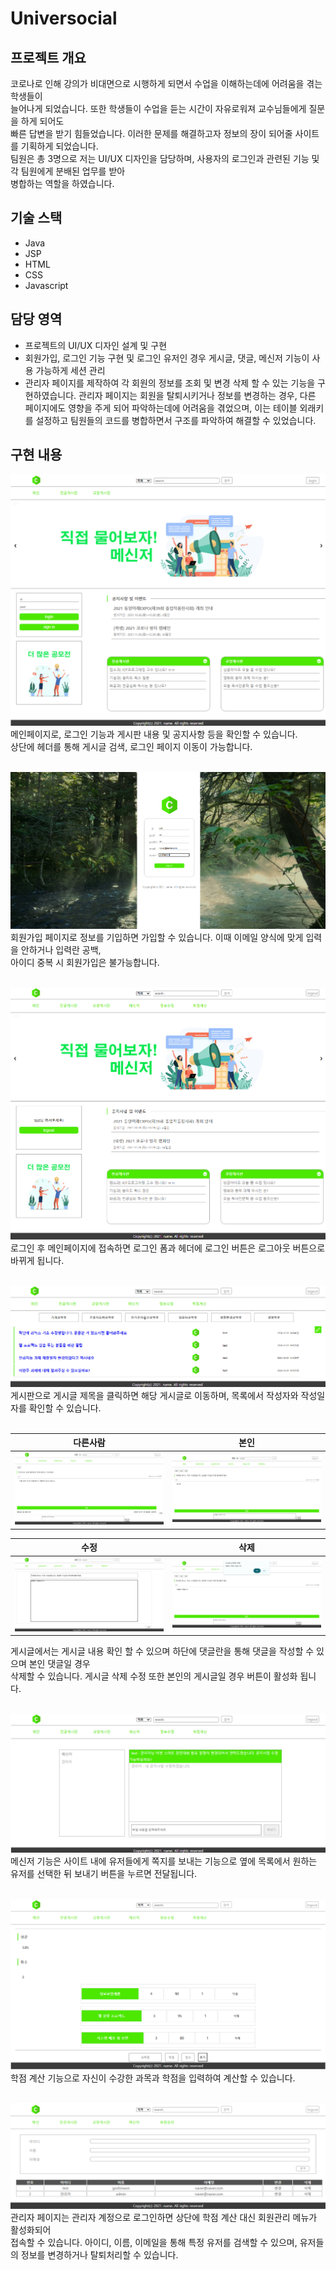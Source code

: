 # Universocial

## 프로젝트 개요
코로나로 인해 강의가 비대면으로 시행하게 되면서 수업을 이해하는데에 어려움을 겪는 학생들이<br/>
늘어나게 되었습니다. 또한 학생들이 수업을 듣는 시간이 자유로워져 교수님들에게 질문을 하게 되어도 <br/>
빠른 답변을 받기 힘들었습니다. 이러한 문제를 해결하고자 정보의 장이 되어줄 사이트를 기획하게 되었습니다.<br/>
팀원은 총 3명으로 저는 UI/UX 디자인을 담당하며, 사용자의 로그인과 관련된 기능 및 각 팀원에게 분배된 업무를 받아<br/>
병합하는 역할을 하였습니다.

## 기술 스택
* Java
* JSP
* HTML
* CSS
* Javascript

## 담당 영역
- 프로젝트의 UI/UX 디자인 설계 및 구현
- 회원가입, 로그인 기능 구현 및 로그인 유저인 경우 게시글, 댓글, 메신저 기능이 사용 가능하게 세션 관리
- 관리자 페이지를 제작하여 각 회원의 정보를 조회 및 변경 삭제 할 수 있는 기능을 구현하였습니다.
관리자 페이지는 회원을 탈퇴시키거나 정보를 변경하는 경우, 다른 페이지에도 영향을 주게 되어 파악하는데에 어려움을 겪었으며,
이는 테이블 외래키를 설정하고 팀원들의 코드를 병합하면서 구조를 파악하여 해결할 수 있었습니다.<br/>

## 구현 내용
![](introduce/main_before.png)<br/>
메인페이지로, 로그인 기능과 게시판 내용 및 공지사항 등을 확인할 수 있습니다. <br/>
상단에 헤더를 통해 게시글 검색, 로그인 페이지 이동이 가능합니다.<br/><br/>

![](introduce/sign.png)<br/>
회원가입 페이지로 정보를 기입하면 가입할 수 있습니다. 이때 이메일 양식에 맞게 입력을 안하거나 입력란 공백,<br/>
아이디 중복 시 회원가입은 불가능합니다.<br/><br/>

![](introduce/main_after.png)<br/>
로그인 후 메인페이지에 접속하면 로그인 폼과 헤더에 로그인 버튼은 로그아웃 버튼으로 바뀌게 됩니다.<br/><br/>

![](introduce/board.png)<br/>
게시판으로 게시글 제목을 클릭하면 해당 게시글로 이동하며, 목록에서 작성자와 작성일자를 확인할 수 있습니다.<br/><br/>

|다른사람|본인|
|---|---|
![](introduce/board_detail.png)|![](introduce/board_detail_self.PNG)<br/>

|수정|삭제|
|---|---|
![](introduce/board_detail_update.PNG)|![](introduce/board_detail_delete.PNG)<br/>

게시글에서는 게시글 내용 확인 할 수 있으며 하단에 댓글란을 통해 댓글을 작성할 수 있으며 본인 댓글일 경우<br/>
삭제할 수 있습니다. 게시글 삭제 수정 또한 본인의 게시글일 경우 버튼이 활성화 됩니다.<br/><br/>

![](introduce/message.png)<br/>
메신저 기능은 사이트 내에 유저들에게 쪽지를 보내는 기능으로 옆에 목록에서 원하는 유저를 선택한 뒤 보내기 버튼을 누르면 전달됩니다.<br/><br/>

![](introduce/calculator.PNG)<br/>
학점 계산 기능으로 자신이 수강한 과목과 학점을 입력하여 계산할 수 있습니다.<br/><br/>

![](introduce/admin.png)<br/>
관리자 페이지는 관리자 계정으로 로그인하면 상단에 학점 계산 대신 회원관리 메뉴가 활성화되어<br/>
접속할 수 있습니다. 아이디, 이름, 이메일을 통해 특정 유저를 검색할 수 있으며, 유저들의 정보를 변경하거나 탈퇴처리할 수 있습니다.<br/>
